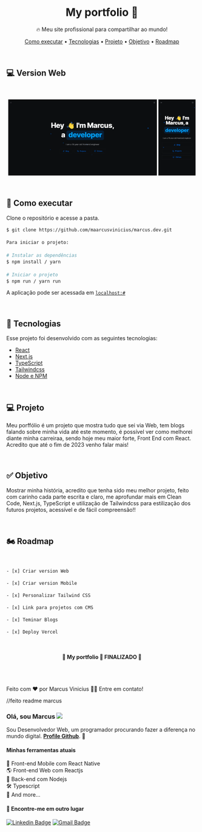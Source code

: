 <h1 align="center">My portfolio 📓</h1>

<p align="center">🔥 Meu site profissional para compartilhar ao mundo!</p>

<p align="center">
 <a href="#-executar">Como executar</a> •
 <a href="#-tecnologias">Tecnologias</a> •
 <a href="#-projeto">Projeto</a> • 
 <a href="#-objetivo">Objetivo</a> • 
  <a href="#-roadmap">Roadmap</a>
</p>

<br />

## 💻 Version Web

<br />

<div id="layout" align="center">
  <p align="stretch">
    <img align="center" height="200" alt="NextLevelWeek" title="#NextLevelWeek" src="./public/assets/Screenshott_Web_1.png">
    <img align="center" height="200" alt="NextLevelWeek" title="#NextLevelWeek" src="./public/assets/Screenshott_Mob_1.png">
  </p>
</div>

<br />

## 🚀 Como executar

Clone o repositório e acesse a pasta.

```bash
$ git clone https://github.com/maarcusvinicius/marcus.dev.git

Para iniciar o projeto:

# Instalar as dependências
$ npm install / yarn

# Iniciar o projeto
$ npm run / yarn run
```

A aplicação pode ser acessada em [`localhost:#`]()

<br />

## 🔧 Tecnologias

Esse projeto foi desenvolvido com as seguintes tecnologias:

-   [React](https://reactjs.org/)
-   [Next.js](https://nextjs.org/)
-   [TypeScript](https://www.typescriptlang.org/)
-   [Tailwindcss](https://tailwindcss.com/)
-   [Node e NPM](https://nodejs.org/)

<br />

## 💻 Projeto

Meu porffólio é um projeto que mostra tudo que sei via Web, tem blogs falando sobre minha vida até este momento, é possível ver como melhorei diante minha carreiraa, sendo hoje meu maior forte, Front End com React. Acredito que até o fim de 2023 venho falar mais!

<br />

## ✅ Objetivo

Mostrar minha história, acredito que tenha sido meu melhor projeto, feito com carinho cada parte escrita e claro, me aprofundar mais em Clean Code, Next.js, TypeScript e utilização de Tailwindcss para estilização dos futuros projetos, acessível e de fácil compreensão!!

<br />

## 🏍️ Roadmap

<br />

    - [x] Criar version Web

    - [x] Criar version Mobile

    - [x] Personalizar Tailwind CSS

    - [x] Link para projetos com CMS

    - [x] Teminar Blogs

    - [x] Deploy Vercel

<br />

<h4 align="center"> 
	🚧  My portfolio 📓 FINALIZADO  🚧
</h4>
<br />

<br />

Feito com ❤️ por Marcus Vinicius 👋🏽 Entre em contato!

//feito readme marcus

### Olá, sou Marcus <img src="https://media.giphy.com/media/hvRJCLFzcasrR4ia7z/giphy.gif" width="30" >

Sou Desenvolvedor Web, um programador procurando fazer a diferença no mundo digital. [**Profile Github**](https://github.com/maarcusvinicius). 🚀

#### Minhas ferramentas atuais

📲 Front-end Mobile com React Native  
🌎 Front-end Web com Reactjs  
📡 Back-end com Nodejs  
🛠️ Typescript  
🧰 And more...

#### 💬 Encontre-me em outro lugar

[![Linkedin Badge](https://img.shields.io/badge/-Linkedin-blue?style=flat-square&logo=Linkedin&logoColor=white&link=https://www.linkedin.com/in/marcus-vinicius-507718228/)](https://www.linkedin.com/in/marcus-vinicius-507718228/)
[![Gmail Badge](https://img.shields.io/badge/-marcus.editor77@gmail.com-c14438?style=flat-square&logo=Gmail&logoColor=white&link=mailto:marcus.editor77@gmail.com)](marcus.editor77@gmail.com)
